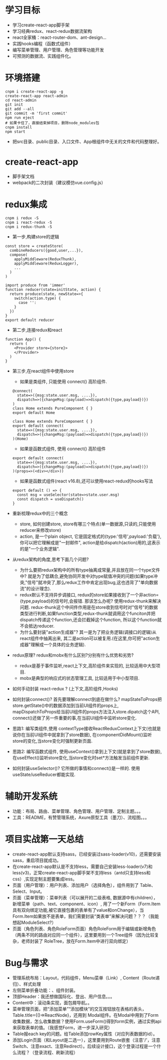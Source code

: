 # 学习目标

- 学习create-react-app脚手架
- 学习经典redux、react-redux数据流架构
- react全家桶：react-router-dom、ant-design...
- 实践hooks编程（函数式组件）
- 编写菜单管理、用户管理、角色管理等功能开发
- 可预测的数据流、实践组件化。

# 环境搭建
```
cnpm i create-react-app -g
create-react-app react-admin
cd react-admin
git init
git add --all
git commit -m 'first commit'
npm run eject
# 如果卡住了，直接结束掉项目，删除node_modules包
cnpm install
npm start
```
- 把src目录、public目录、入口文件、App根组件中无关的文件和代码整理好。

# create-react-app

- 脚手架文档
- webpack的二次封装（建议模仿vue.config.js）

# redux集成

```
cnpm i redux -S
cnpm i react-redux -S
cnpm i redux-thunk -S
```

- 第一步,构建store的逻辑
```
const store = createStore(
  combineReducers({good,user,...}),
  compose(
    applyMiddleware(ReduxThunk),
    applyMiddleware(ReduxLogger),
    ...
  )
)
```
```
import produce from 'immer'
function reducer(state=initState, action) {
  return produce(state, newState=>{
    switch(action.type) {
      case '':
    }
  })
}
export default reducer
```

- 第二步,连接redux和react
```
function App() {
  return (
    <Provider store={store}>
    </Provider>
  )
}
```
- 第三步,在react组件中使用store
  - 如果是类组件, 只能使用 connect() 高阶组件.
  ```
  @connect(
    state=>({msg:state.user.msg, ....}),
    dispatch=>({changeMsg:(payload)=>dispatch({type,payload})})
  )
  class Home extends PureComponent { }
  export default Home
  ```
  ```
  class Home extends PureComponent { }
  export default connect(
    state=>({msg:state.user.msg, ....}),
    dispatch=>({changeMsg:(payload)=>dispatch({type,payload})})
  )(Home)
  ```
  - 如果是函数式组件, 使用 connect() 高阶组件
  ```
  export default connect(
    state=>({msg:state.user.msg, ....}),
    dispatch=>({changeMsg:(payload)=>dispatch({type,payload})})
  )(props=>(<div></div>))
  ```
  - 如果是函数式组件(react v16.8),还可以使用react-redux的hooks写法
  ```
  export default () => {
    const msg = useSelector(state=>state.user.msg)
    const dispatch = useDispatch()
  }
  ```

- 重新梳理redux中的三个概念
  - store, 如何创建store, store有哪三个特点(单一数据源,只读的,只能使用reducer来修改store)
  - action, 是一个plain object, 它是固定格式的{type:'信号',payload:'负载'},你可以把它理解成是"一封邮件", action是给dispatch(action)用的,这表示的是"一个业务逻辑".

- 从redux架构的角度,思考下面几个问题?
  - 为什么要把redux架构中的所有type抽离成常量,并且放在同一个type文件中? 就是为了低耦合,避免协同开发中对type赋值冲突的问题(如果type冲突,"信号"就冲突了,那么redux工作中肯定出现bug,这也违背了"单向数据流"的设计理念).
  - redux默认不支持异步调接口, redux的store如果接收到了一个非action={type,payload}的信号时,会报错. 那该怎么办呢? 使用redux-thunk来解决问题. redux-thunk这个中间件作用是在store收到信号时对"信号"的数据类型进行判断,如果function类型,redux-thunk就调用这个funciton并把dispatch传递这个function,还会拦截掉这个function, 所以这个function就不会抵达reducer.
  - 为什么要封装"action生成器"? 其一是为了把业务逻辑(调接口的逻辑)从react组件中抽离出来, 其二是action可以被复用.(在这里,你可把"action生成器"理解成一个具体的业务逻辑).

- redux原理? redux和mobx有什么区别?分别有什么优势和劣势?
  - redux是基于事件监听,react上下文,高阶组件来实现的, 比较适用中大型项目.
  - mobx是典型的响应式的状态管理工具, 比较适用于中小型项目.

- 如何手动封装 react-redux ? (上下文,高阶组件,Hooks)

- 如何封装connect()? 首先要理解connect到底在做什么? mapStateToProps把store.getState()中的数据添加到当前UI组件的props上, mapDispatchToProps给当前UI组件的props方法注入store.dipatch这个API, connect()还做了另一件重要的事,在当前UI组件中监听store变化.
- 思路1: 编写类组件,使用 contextType接收ReactReduxContext上下文(也就是说你在当前UI组件中就拿到了store数据), 在componentDidMount()监听store的变化,当store变化时强制更新页面.
- 思路2: 编写函数式组件, 使用useContext()拿到上下文(就是拿到了store数据),在useEffect()监听store变化,当store变化时set*方法触发当前组件更新.

- 如何封装useSelector()? 它所做的事情和connect()是一样的. 使用useState/useReducer都能实现.


# 辅助开发系统

- 功能：布局、路由、菜单管理、角色管理、用户管理、定制主题。。。
- 工具：README，有赞管理系统，Axure原型工具（墨刀）、流程图。。。

# 项目实战第一天总结

- create-react-app默认支持sass，已经安装过sass-loader(v10)，还需要安装sass，重启项目就成功。
- 在create-react-app默认是不支持less，需要自己安装less-loader(v7)和less(v3)，正常create-react-app脚手架不支持less（antd只支持less和css）,实现定制主题要集成less。
- 页面（用户管理）：用户列表、添加用户（选择角色），组件用到了 Table、Select、Input。
- 页面（菜单管理）：菜单列表（可以展开的二级表格, 数据源中有children），新增菜单（path、text、component、icon）, 用了一个新Form（Form.Item具有双向绑定功能,被它直接包裹的表单有了value和onChange），当Form.Item如果放不是表单，我们需要封装“类表单”来解决问题？？？（我能想起ModuleSelect?）
- 页面（角色列表、角色RoleForm页面）角色RoleForm用于编辑或新增角色（两条不同的路由对应同一个组件），这里要用到一个Tree组件（因为比较复杂，老师封装了 RoleTree，放在Form.Item中进行双向绑定）

# Bug与需求

- 管理系统布局：Layout，代码组件，Menu菜单（Link）, Content（Route递归）、样式处理
- 左侧菜单折叠功能：<Logo>、<Toggle>组件封装。
- 顶部Header：我还想做国际化、登出、用户信息。。。
- Content中：滚动条实现，面包屑导航。。
- 菜单管理页面，把“添加菜单”“添加模块”的交互按钮放在表格的表头，Table.title={()=>ReactNode}，还用到 Modal组件。在Modal中用到了Form收集数据，怎么收集数据？使用Form.useForm()得到form实例，通过实例api来获取表单的值。（我感觉Form，进一步深入研究）
- Table报each key的问题。给Table添加rowKey属性（对应列表数据的id）。
- 添加Login页面（和Layout是二选一），这里要用到Route嵌套（注意'/'，注意Switch、注意exact、注意Redirect）。后续设计接口，这个登录过程是一个什么流程？（登录流程、刷新流程）
